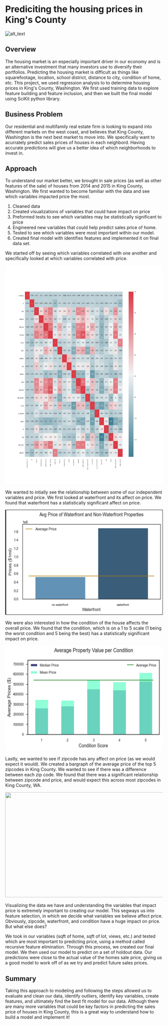 # Prediciting the housing prices in King's County

![alt_text](https://static1.mansionglobal.com/production/media/article-images/cd824443d93a08dc613bc61adb52e4ae/large_GettyImages-9166149421.jpg?width=1260&height=708)

## Overview

The housing market is an especially important driver in our economy and is an alternative investment that many investors use to diversify their portfolios. Predicting the housing market is difficult as things like squarefootage, location, school district, distance to city, condition of home, etc. This project, we used regression analysis to to determine housing prices in King's County, Washington. We first used training data to explore feature building and feature inclusion, and then we built the final model using SciKit python library.

## Business Problem

Our residential and multifamily real estate firm is looking to expand into different markets on the west coast, and believes that King County, Washington is the next best market to move into. We specifically want to acurrately predict sales prices of houses in each neighbord. Having accurate predictions will give us a better idea of which neighborhoods to invest in.

## Approach 

To understand our market better, we brought in sale prices (as well as other features of the sale) of houses from 2014 and 2015 in King County, Washington. We first wanted to become familiar with the data and see which variables impacted price the most.

1. Cleaned data 
2. Created visualizations of variables that could have impact on price
3. Preformed tests to see which variables may be statistically significant to price
4. Engineered new variables that could help predict sales price of home.
5. Tested to see which variables were most important within our model.
6. Created final model with identifies features and implemented it on final data set.

We started off by seeing which variables correlated with one another and specifically looked at which variables correlated with price.

<p align="center">
 <img width="1100" height="700" src=Images/heatmap.png>
 </p>

We wanted to intially see the relationship between some of our independent variables and price. We first looked at waterfront and its affect on price. We found that waterfront has a statistically significant affect on price.

<p align="center">
 <img width="560" height="336" src=Images/waterfront_bar.png>
 </p>
 
 We were also interested in how the condition of the house affects the overall price. We found that the condition, which is on a 1 to 5 scale (1 being the worst condition and 5 being the best) has a statistically significant impact on price.
 
 <p align="center">
 <img width="560" height="336" src=Images/condition_bar.png>
 </p>

Lastly, we wanted to see if zipcode has any affect on price (as we would expect it would). We created a bargraph of the average price of the top 5 zipcodes in King County. We wanted to see if there was a difference between each zip code. We found that there was a significant relationship between zipcode and price, and would expect this across most zipcodes in King County, WA.

<p align="center">
 <img width="560" height="336" src=Images/top5zipcodes_bar.png>
 </p>

Visualizing the data we have and understanding the variables that impact price is extremely important to creating our model. This segways us into feature selection, in which we decide what variables we believe affect price. Obviously, zipcode, waterfront, and condition have a huge impact on price. But what else does? 

We took in our variables (sqft of home, sqft of lot, views, etc.) and tested which are most important to predicting price, using a method called recursive feature elimination. Through this process, we created our final model. We then used our model to predict on a set of holdout data. Our predictions were close to the actual value of the homes sale price, giving us a good model to work off of as we try and predict future sales prices.

## Summary

Taking this approach to modeling and following the steps allowed us to evaluate and clean our data, identify outliers, identify key variables, create features, and ultimately find the best fit model for our data. Although there are many more variables that could be key factors in predicting the sales price of houses in King County, this is a great way to understand how to build a model and implement it!
